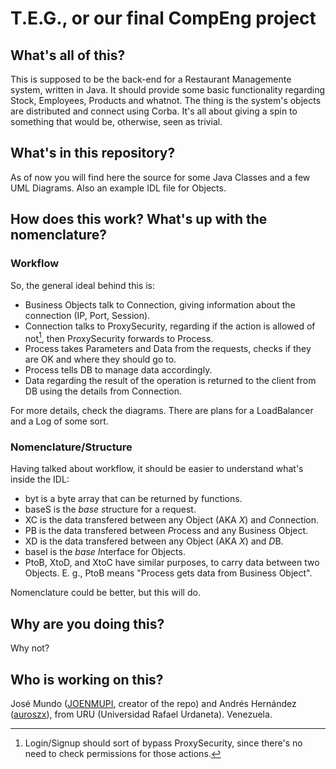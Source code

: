 # T.E.G., or our final CompEng project

## What's all of this?

This is supposed to be the back-end for a Restaurant Managemente system, written in Java. It should provide some basic functionality regarding Stock, Employees, Products and whatnot. The thing is the system's objects are distributed and connect using Corba. It's all about giving a spin to something that would be, otherwise, seen as trivial.

## What's in this repository?

As of now you will find here the source for some Java Classes and a few UML Diagrams. Also an example IDL file for Objects.

## How does this work? What's up with the nomenclature?

### Workflow

So, the general ideal behind this is:

- Business Objects talk to Connection, giving information about the connection (IP, Port, Session).
- Connection talks to ProxySecurity, regarding if the action is allowed of not[^1], then ProxySecurity forwards to Process.
- Process takes Parameters and Data from the requests, checks if they are OK and where they should go to.
- Process tells DB to manage data accordingly.
- Data regarding the result of the operation is returned to the client from DB using the details from Connection.

For more details, check the diagrams. There are plans for a LoadBalancer and a Log of some sort.

[^1]: Login/Signup should sort of bypass ProxySecurity, since there's no need to check permissions for those actions.

### Nomenclature/Structure

Having talked about workflow, it should be easier to understand what's inside the IDL:

- byt is a byte array that can be returned by functions.
- baseS is the *base s*tructure for a request.
- XC is the data transfered between any Object (AKA *X*) and *C*onnection.
- PB is the data transfered between *P*rocess and any Business Object.
- XD is the data transfered between any Object (AKA *X*) and *D*B.
- baseI is the *base I*nterface for Objects.
- PtoB, XtoD, and XtoC have similar purposes, to carry data between two Objects. E. g., PtoB means "Process gets data from Business Object".

Nomenclature could be better, but this will do.

## Why are you doing this?

Why not?

## Who is working on this?

José Mundo ([JOENMUPI](https://github.com/JOENMUPI), creator of the repo) and Andrés Hernández ([auroszx](https://github.com/auroszx)), from URU (Universidad Rafael Urdaneta). Venezuela.

